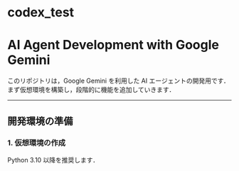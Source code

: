 # codex_test
# AI Agent Development with Google Gemini

このリポジトリは，Google Gemini を利用した AI エージェントの開発用です．  
まず仮想環境を構築し，段階的に機能を追加していきます．

---

## 開発環境の準備

### 1. 仮想環境の作成
Python 3.10 以降を推奨します．